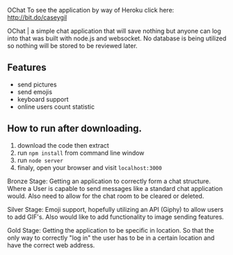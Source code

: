 OChat
To see the application by way of Heroku click here: http://bit.do/caseygil



OChat | a simple chat application that will save nothing but anyone can log into that was built with node.js and websocket.  No database is being utilized so nothing will be stored to be reviewed later.



Features
---
* send pictures
* send emojis
* keyboard support
* online users count statistic

How to run after downloading.
---
1. download the code then extract
2. run `npm install` from command line window
3. run `node server`
4. finaly, open your browser and visit `localhost:3000`



Bronze Stage: Getting an application to correctly form a chat structure.  Where a User is capable to send messages like a standard chat application would.  Also need to allow for the chat room to be cleared or deleted.  

Silver Stage: Emoji support, hopefully utilizing an API (Giphy) to allow users to add GIF's.  Also would like to add functionality to image sending features.

Gold Stage: Getting the application to be specific in location.  So that the only way to correctly "log in" the user has to be in a certain location and have the correct web address.
